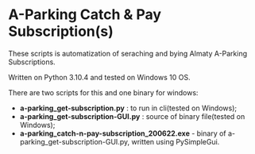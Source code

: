 # A-Parking Catch & Pay Subscription(s)

These scripts is automatization of seraching and bying Almaty A-Parking Subscriptions.

Written on Python 3.10.4 and tested on Windows 10 OS.

There are two scripts for this and one binary for windows:
* **a-parking_get-subscription.py** : to run in cli(tested on Windows);
* **a-parking_get-subscription-GUI.py** : source of binary file(tested on Windows);
* **a-parking_catch-n-pay-subscription_200622.exe** - binary of a-parking_get-subscription-GUI.py, written using PySimpleGui.
